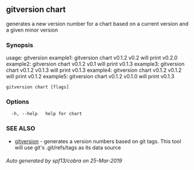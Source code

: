 ## gitversion chart

generates a new version number for a chart based on a current version and a given minor version

### Synopsis

usage: gitversion <chart current version> <target minor version>
	example1: gitversion chart v0.1.2 v0.2 will print v0.2.0
	example2: gitversion chart v0.1.2 v0.1 will print v0.1.3
	example3: gitversion chart v0.1.2 v0.1.3 will print v0.1.3
	example4: gitversion chart v0.1.2 v0.1.2 will print v0.1.2
	example5: gitversion chart v0.1.2 v0.1.0 will print v0.1.3 
	

```
gitversion chart [flags]
```

### Options

```
  -h, --help   help for chart
```

### SEE ALSO

* [gitversion](gitversion.md)	 - generates a version numbers based on git tags. This tool will use git's .git/refs/tags as its data source

###### Auto generated by spf13/cobra on 25-Mar-2019
